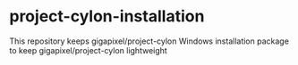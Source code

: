 project-cylon-installation
==========================

This repository keeps gigapixel/project-cylon Windows installation package to keep gigapixel/project-cylon lightweight
